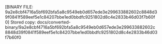 [BINARY FILE: 9a2e8cbf4716a5bf692bfa5a8c9549eb0d657ede3e299633882602c8848d39f0841f589eef5e1c84207bbe1ed0bbdfc9251802d8c4e2833b46d03f7b60f0]
Stored copy: docs/converted-binary/9a2e8cbf4716a5bf692bfa5a8c9549eb0d657ede3e299633882602c8848d39f0841f589eef5e1c84207bbe1ed0bbdfc9251802d8c4e2833b46d03f7b60f0
